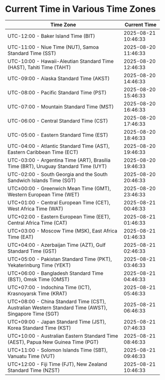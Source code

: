 # Current Time in Various Time Zones

| Time Zone | Current Time |
|-----------|--------------|
| UTC-12:00 - Baker Island Time (BIT) | 2025-08-21 10:46:33 |
| UTC-11:00 - Niue Time (NUT), Samoa Standard Time (SST) | 2025-08-20 11:46:33 |
| UTC-10:00 - Hawaii-Aleutian Standard Time (HAST), Tahiti Time (TAHT) | 2025-08-20 12:46:33 |
| UTC-09:00 - Alaska Standard Time (AKST) | 2025-08-20 14:46:33 |
| UTC-08:00 - Pacific Standard Time (PST) | 2025-08-20 15:46:33 |
| UTC-07:00 - Mountain Standard Time (MST) | 2025-08-20 16:46:33 |
| UTC-06:00 - Central Standard Time (CST) | 2025-08-20 17:46:33 |
| UTC-05:00 - Eastern Standard Time (EST) | 2025-08-20 18:46:33 |
| UTC-04:00 - Atlantic Standard Time (AST), Eastern Caribbean Time (ECT) | 2025-08-20 19:46:33 |
| UTC-03:00 - Argentina Time (ART), Brasília Time (BRT), Uruguay Standard Time (UYT) | 2025-08-20 19:46:33 |
| UTC-02:00 - South Georgia and the South Sandwich Islands Time (SGT) | 2025-08-20 20:46:33 |
| UTC±00:00 - Greenwich Mean Time (GMT), Western European Time (WET) | 2025-08-20 23:46:33 |
| UTC+01:00 - Central European Time (CET), West Africa Time (WAT) | 2025-08-21 00:46:33 |
| UTC+02:00 - Eastern European Time (EET), Central Africa Time (CAT) | 2025-08-21 01:46:33 |
| UTC+03:00 - Moscow Time (MSK), East Africa Time (EAT) | 2025-08-21 01:46:33 |
| UTC+04:00 - Azerbaijan Time (AZT), Gulf Standard Time (GST) | 2025-08-21 02:46:33 |
| UTC+05:00 - Pakistan Standard Time (PKT), Yekaterinburg Time (YEKT) | 2025-08-21 03:46:33 |
| UTC+06:00 - Bangladesh Standard Time (BST), Omsk Time (OMST) | 2025-08-21 04:46:33 |
| UTC+07:00 - Indochina Time (ICT), Krasnoyarsk Time (KRAT) | 2025-08-21 05:46:33 |
| UTC+08:00 - China Standard Time (CST), Australian Western Standard Time (AWST), Singapore Time (SGT) | 2025-08-21 06:46:33 |
| UTC+09:00 - Japan Standard Time (JST), Korea Standard Time (KST) | 2025-08-21 07:46:33 |
| UTC+10:00 - Australian Eastern Standard Time (AEST), Papua New Guinea Time (PGT) | 2025-08-21 08:46:33 |
| UTC+11:00 - Solomon Islands Time (SBT), Vanuatu Time (VUT) | 2025-08-21 09:46:33 |
| UTC+12:00 - Fiji Time (FJT), New Zealand Standard Time (NZST) | 2025-08-21 10:46:33 |
